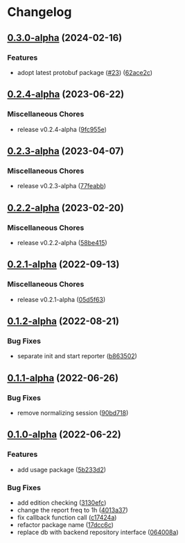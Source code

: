 # Changelog

## [0.3.0-alpha](https://github.com/instill-ai/usage-client/compare/v0.2.4-alpha...v0.3.0-alpha) (2024-02-16)


### Features

* adopt latest protobuf package ([#23](https://github.com/instill-ai/usage-client/issues/23)) ([62ace2c](https://github.com/instill-ai/usage-client/commit/62ace2cbc15518c9eb0e95215bb7ff6ba701a1c8))

## [0.2.4-alpha](https://github.com/instill-ai/usage-client/compare/v0.2.3-alpha...v0.2.4-alpha) (2023-06-22)


### Miscellaneous Chores

* release v0.2.4-alpha ([9fc955e](https://github.com/instill-ai/usage-client/commit/9fc955e1cd4dabcc4f2e3af40572d8c6fd7dd4f4))

## [0.2.3-alpha](https://github.com/instill-ai/usage-client/compare/v0.2.2-alpha...v0.2.3-alpha) (2023-04-07)


### Miscellaneous Chores

* release v0.2.3-alpha ([77feabb](https://github.com/instill-ai/usage-client/commit/77feabbb897a22de3030adc2b1d347ad0bc17b06))

## [0.2.2-alpha](https://github.com/instill-ai/usage-client/compare/v0.2.1-alpha...v0.2.2-alpha) (2023-02-20)


### Miscellaneous Chores

* release v0.2.2-alpha ([58be415](https://github.com/instill-ai/usage-client/commit/58be415ba729573e875764b298e81d5ffbd48a80))

## [0.2.1-alpha](https://github.com/instill-ai/usage-client/compare/v0.1.2-alpha...v0.2.1-alpha) (2022-09-13)


### Miscellaneous Chores

* release v0.2.1-alpha ([05d5f63](https://github.com/instill-ai/usage-client/commit/05d5f638f2eb632e18435260bc40ca16cc4e5ace))

## [0.1.2-alpha](https://github.com/instill-ai/usage-client/compare/v0.1.1-alpha...v0.1.2-alpha) (2022-08-21)


### Bug Fixes

* separate init and start reporter ([b863502](https://github.com/instill-ai/usage-client/commit/b8635029d06ce812feaf3e32c2dc3439b4d59540))

## [0.1.1-alpha](https://github.com/instill-ai/usage-client/compare/v0.1.0-alpha...v0.1.1-alpha) (2022-06-26)


### Bug Fixes

* remove normalizing session ([90bd718](https://github.com/instill-ai/usage-client/commit/90bd71834fddb9ad4f3b122da5b12b4f69db8382))

## [0.1.0-alpha](https://github.com/instill-ai/usage-client/compare/v0.0.0-alpha...v0.1.0-alpha) (2022-06-22)


### Features

* add usage package ([5b233d2](https://github.com/instill-ai/usage-client/commit/5b233d2747eb7981167e7f18728052f01eae4055))


### Bug Fixes

* add edition checking ([3130efc](https://github.com/instill-ai/usage-client/commit/3130efc502aba0167eee59b9b27fd2c2c649429b))
* change the report freq to 1h ([4013a37](https://github.com/instill-ai/usage-client/commit/4013a3777d9f3d0e8db1929addde907c90adefb8))
* fix callback function call ([c17424a](https://github.com/instill-ai/usage-client/commit/c17424a565e463c882c4a64a390564840bd863ca))
* refactor package name ([17dcc6c](https://github.com/instill-ai/usage-client/commit/17dcc6ca283e27904f70c6fd7230551c6eb0bdde))
* replace db with backend repository interface ([064008a](https://github.com/instill-ai/usage-client/commit/064008af9dc5c1bbda3df5b0c37efad8f192fd60))

